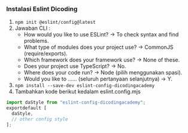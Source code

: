 ### Instalasi Eslint Dicoding

1. `npm init @eslint/config@latest`
2. Jawaban CLI :
   - How would you like to use ESLint? -> To check syntax and find problems.
   - What type of modules does your project use? -> CommonJS (require/exports).
   - Which framework does your framework use? -> None of these.
   - Does your project use TypeScript? -> No.
   - Where does your code run? -> Node (pilih menggunakan spasi).
   - Would you like to …… (seluruh pertanyaan selanjutnya) -> Y.
3. `npm install --save-dev eslint-config-dicodingacademy`
4. Tambahkan kode berikut kedalam eslint.config.mjs

```javascript
import daStyle from "eslint-config-dicodingacademy";
exportdefault [
  daStyle,
  // other config style
];

```

